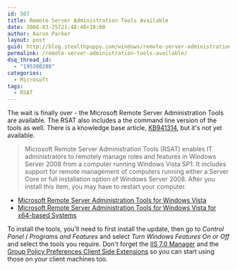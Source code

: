 ```yaml
---
id: 507
title: Remote Server Administration Tools Available
date: 2008-03-25T21:48:48+10:00
author: Aaron Parker
layout: post
guid: http://blog.stealthpuppy.com/windows/remote-server-administration-tools-available
permalink: /remote-server-administration-tools-available/
dsq_thread_id:
  - "195380280"
categories:
  - Microsoft
tags:
  - RSAT
---
```

The wait is finally over - the Microsoft Remote Server Administration Tools are available. The RSAT also includes a the command line version of the tools as well. There is a knowledge base article, [KB941314](http://support.microsoft.com/kb/941314), but it's not yet available.

> Microsoft Remote Server Administration Tools (RSAT) enables IT administrators to remotely manage roles and features in Windows Server 2008 from a computer running Windows Vista SP1. It includes support for remote management of computers running either a Server Core or full installation option of Windows Server 2008. After you install this item, you may have to restart your computer.

  * [Microsoft Remote Server Administration Tools for Windows Vista](http://www.microsoft.com/downloads/details.aspx?FamilyID=9ff6e897-23ce-4a36-b7fc-d52065de9960&DisplayLang=en)
  * [Microsoft Remote Server Administration Tools for Windows Vista for x64-based Systems](http://www.microsoft.com/downloads/details.aspx?FamilyID=d647a60b-63fd-4ac5-9243-bd3c497d2bc5&DisplayLang=en)&#160;

To install the tools, you'll need to first install the update, then go to _Control Panel_ / _Programs and Features_ and select _Turn Windows Features On or Off_ and select the tools you require. Don't forget the [IIS 7.0 Manager]({{site.baseurl}}/off-site-news/iis-70-manager-released-rsat-soon-too) and the [Group Policy Preferences Client Side Extensions]({{site.baseurl}}/off-site-news/group-policy-preference-client-side-extensions-available) so you can start using those on your client machines too.